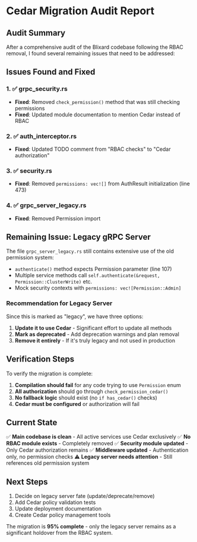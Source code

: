 # Cedar Migration Audit Report

## Audit Summary

After a comprehensive audit of the Blixard codebase following the RBAC removal, I found several remaining issues that need to be addressed:

## Issues Found and Fixed

### 1. ✅ **grpc_security.rs**
- **Fixed**: Removed `check_permission()` method that was still checking permissions
- **Fixed**: Updated module documentation to mention Cedar instead of RBAC

### 2. ✅ **auth_interceptor.rs**
- **Fixed**: Updated TODO comment from "RBAC checks" to "Cedar authorization"

### 3. ✅ **security.rs**
- **Fixed**: Removed `permissions: vec![]` from AuthResult initialization (line 473)

### 4. ✅ **grpc_server_legacy.rs**
- **Fixed**: Removed Permission import

## Remaining Issue: Legacy gRPC Server

The file `grpc_server_legacy.rs` still contains extensive use of the old permission system:
- `authenticate()` method expects Permission parameter (line 107)
- Multiple service methods call `self.authenticate(&request, Permission::ClusterWrite)` etc.
- Mock security contexts with `permissions: vec![Permission::Admin]`

### Recommendation for Legacy Server

Since this is marked as "legacy", we have three options:

1. **Update it to use Cedar** - Significant effort to update all methods
2. **Mark as deprecated** - Add deprecation warnings and plan removal
3. **Remove it entirely** - If it's truly legacy and not used in production

## Verification Steps

To verify the migration is complete:

1. **Compilation should fail** for any code trying to use `Permission` enum
2. **All authorization** should go through `check_permission_cedar()`
3. **No fallback logic** should exist (no `if has_cedar()` checks)
4. **Cedar must be configured** or authorization will fail

## Current State

✅ **Main codebase is clean** - All active services use Cedar exclusively
✅ **No RBAC module exists** - Completely removed
✅ **Security module updated** - Only Cedar authorization remains
✅ **Middleware updated** - Authentication only, no permission checks
⚠️  **Legacy server needs attention** - Still references old permission system

## Next Steps

1. Decide on legacy server fate (update/deprecate/remove)
2. Add Cedar policy validation tests
3. Update deployment documentation
4. Create Cedar policy management tools

The migration is **95% complete** - only the legacy server remains as a significant holdover from the RBAC system.